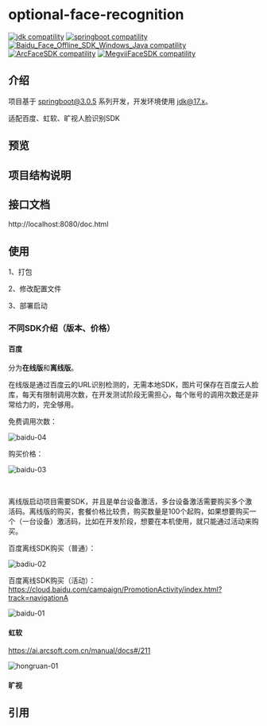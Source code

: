 # optional-face-recognition

<p>
  <a href="https://www.oracle.com/java/technologies/javase/17u-relnotes.html"><img src="https://img.shields.io/badge/jdk-%3E=17.0.0-blue.svg" alt="jdk compatility"></a>
  <a href="https://spring.io/projects/spring-boot"><img src="https://img.shields.io/badge/springboot-%3E=3.0.0-green.svg" alt="springboot compatility"></a>
  <a href="https://cloud.baidu.com/product/face"><img src="https://img.shields.io/badge/Baidu_Face_Offline_SDK_Windows_Java-=8.3-orange.svg" alt="Baidu_Face_Offline_SDK_Windows_Java compatility"></a>
  <a href="https://ai.arcsoft.com.cn/product/arcface.html"><img src="https://img.shields.io/badge/ArcFaceSDK-=4.1-red.svg" alt="ArcFaceSDK compatility"></a>
  <a href="https://www.faceplusplus.com.cn/"><img src="https://img.shields.io/badge/MegviiFaceSDK-=3.0-violet.svg" alt="MegviiFaceSDK compatility"></a>
</p>

## 介绍

项目基于 [springboot@3.0.5](https://spring.io/projects/spring-boot) 系列开发，开发环境使用 [jdk@17.x](https://www.oracle.com/java/technologies/downloads/#java17)。

适配百度、虹软、旷视人脸识别SDK

## 预览

## 项目结构说明

## 接口文档

http://localhost:8080/doc.html

## 使用

1、打包

2、修改配置文件

3、部署启动

### 不同SDK介绍（版本、价格）

#### 百度

分为**在线版**和**离线版**。

在线版是通过百度云的URL识别检测的，无需本地SDK，图片可保存在百度云人脸库，每天有限制调用次数，在开发测试阶段无需担心，每个账号的调用次数还是非常给力的，完全够用。

免费调用次数：

![baidu-04](https://github.com/yushuishu/optional-face-recognition/assets/50919172/0964bbd7-e527-4a03-b301-e475d7e88a85)

购买价格：

![baidu-03](https://github.com/yushuishu/optional-face-recognition/assets/50919172/68a5afc2-3fb7-4a3a-a79f-36315562d29c)

<br>

离线版启动项目需要SDK，并且是单台设备激活，多台设备激活需要购买多个激活码。离线版的购买，套餐价格比较贵，购买数量是100个起购，如果想要购买一个（一台设备）激活码，比如在开发阶段，想要在本机使用，就只能通过活动来购买。

百度离线SDK购买（普通）：

![badiu-02](https://github.com/yushuishu/optional-face-recognition/assets/50919172/f8192839-1c59-466b-808f-ec02c60f3dbc)


百度离线SDK购买（活动）：https://cloud.baidu.com/campaign/PromotionActivity/index.html?track=navigationA

![baidu-01](https://github.com/yushuishu/optional-face-recognition/assets/50919172/a20df648-3984-4fd1-bb20-531c3461c7fb)


#### 虹软

https://ai.arcsoft.com.cn/manual/docs#/211

![hongruan-01](https://github.com/yushuishu/optional-face-recognition/assets/50919172/0a760eec-6f6e-4970-bf77-9095ea15ba94)



#### 旷视




## 引用


